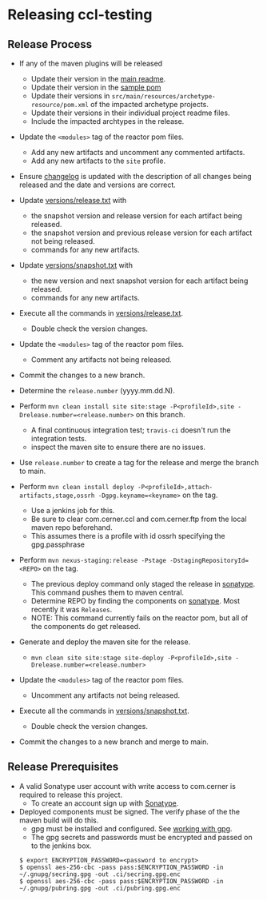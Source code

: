# Releasing ccl-testing

## Release Process

* If any of the maven plugins will be released 
    * Update their version in the [main readme][main readme].
    * Update their version in the [sample pom][sample-pom]
    * Update their versions in `src/main/resources/archetype-resource/pom.xml` of the impacted archetype projects.
    * Update their versions in their individual project readme files.
    * Include the impacted archtypes in the release.    
* Update the `<modules>` tag of the reactor pom files.
  * Add any new artifacts and uncomment any commented artifacts.
  * Add any new artifacts to the `site` profile.
* Ensure [changelog][changelog] is updated with the description of all changes being released and the date and versions are correct.
* Update [versions/release.txt][versions.release.txt] with
  * the snapshot version and release version for each artifact being released.
  * the snapshot version and previous release version for each artifact not being released.
  * commands for any new artifacts.
* Update [versions/snapshot.txt][versions.snapshot.txt] with
  * the new version and next snapshot version for each artifact being released.
  * commands for any new artifacts.
* Execute all the commands in [versions/release.txt][versions.release.txt].
  * Double check the version changes.
* Update the `<modules>` tag of the reactor pom files.
  * Comment any artifacts not being released.
* Commit the changes to a new branch.
* Determine the `release.number` (yyyy.mm.dd.N).
* Perform `mvn clean install site site:stage -P<profileId>,site -Drelease.number=<release.number>` on this branch. 
    * A final continuous integration test; `travis-ci` doesn't run the integration tests.
    * inspect the maven site to ensure there are no issues.
* Use `release.number` to create a tag for the release and merge the branch to main.
* Perform `mvn clean install deploy -P<profileId>,attach-artifacts,stage,ossrh -Dgpg.keyname=<keyname>` on the tag.
    * Use a jenkins job for this. 
    * Be sure to clear com.cerner.ccl and com.cerner.ftp from the local maven repo beforehand.
    * This assumes there is a profile with id ossrh specifying the gpg.passphrase
* Perform `mvn nexus-staging:release -Pstage -DstagingRepositoryId=<REPO>` on the tag.
    * The previous deploy command only staged the release in [sonatype][sonatype]. This command pushes them to maven central.
    * Determine REPO by finding the components on [sonatype][sonatype]. Most recently it was `Releases`.
    * NOTE: This command currently fails on the reactor pom, but all of the components do get released.

* Generate and deploy the maven site for the release.
    * `mvn clean site site:stage site-deploy -P<profileId>,site -Drelease.number=<release.number>`
* Update the `<modules>` tag of the reactor pom files.
  * Uncomment any artifacts not being released.
* Execute all the commands in [versions/snapshot.txt][versions.snapshot.txt]. 
  * Double check the version changes.
* Commit the changes to a new branch and merge to main.
## Release Prerequisites
* A valid Sonatype user account with write access to com.cerner is required to release this project. 
    * To create an account sign up with [Sonatype](https://issues.sonatype.org/secure/Signup!default.jspa).
* Deployed components must be signed. The verify phase of the the maven build will do this.
    * gpg must be installed and configured.  See [working with gpg][gpg help]. 
    * The gpg secrets and passwords must be encrypted and passed on to the jenkins box.
	```    
    $ export ENCRYPTION_PASSWORD=<password to encrypt>
    $ openssl aes-256-cbc -pass pass:$ENCRYPTION_PASSWORD -in ~/.gnupg/secring.gpg -out .ci/secring.gpg.enc
    $ openssl aes-256-cbc -pass pass:$ENCRYPTION_PASSWORD -in ~/.gnupg/pubring.gpg -out .ci/pubring.gpg.enc
	```

[changelog]:CHANGELOG.md
[gpg help]:https://central.sonatype.org/pages/working-with-pgp-signatures.html
[generating-ssh-keys]:https://help.github.com/articles/generating-a-new-ssh-key-and-adding-it-to-the-ssh-agent/#generating-a-new-ssh-key
[versions.release.txt]:versions/release.txt
[versions.snapshot.txt]:versions/snapshot.txt
[sonatype]:https://oss.sonatype.org
[main readme]:./README.md
[sample-pom]:ccl-maven-plugin/doc/SAMPLEPOM.md